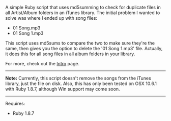 A simple Ruby script that uses md5summing to check for duplicate files in all Artist/Album folders in an iTunes library.  The initial problem I wanted to solve was where I ended up with song files:
  * 01 Song.mp3
  * 01 Song 1.mp3

This script uses md5sums to compare the two to make sure they're the same, then gives you the option to delete the '01 Song 1.mp3' file.  Actually, it does this for all song files in all album folders in your library.

For more, check out the [Intro](Intro.md) page.

---

**Note:** Currently, this script doesn't remove the songs from the iTunes library, just the file on disk.  Also, this has only been tested on OSX 10.6.1 with Ruby 1.8.7, although Win support may come soon.


---

Requires:
  * Ruby 1.8.7